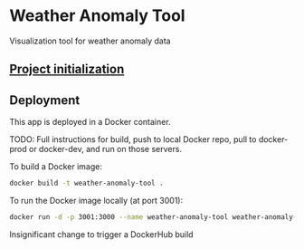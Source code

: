 # Weather Anomaly Tool

Visualization tool for weather anomaly data

## [Project initialization](docs/Project-initialization.md)

## Deployment

This app is deployed in a Docker container.

TODO: Full instructions for build, push to local Docker repo, 
pull to docker-prod or docker-dev, and run on those servers.

To build a Docker image:

```bash
docker build -t weather-anomaly-tool .
```

To run the Docker image locally (at port 3001):

```bash
docker run -d -p 3001:3000 --name weather-anomaly-tool weather-anomaly-tool
```

Insignificant change to trigger a DockerHub build